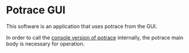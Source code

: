 Potrace GUI
===========
This software is an application that uses potrace from the GUI.

In order to call the [console version of potrace](http://potrace.sourceforge.net) internally, the potrace main body is necessary for operation.
